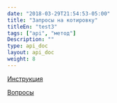 ```yaml
---
date: "2018-03-29T21:54:53-05:00"
title: "Запросы на котировку"
titleEn: "test3"
tags: ["api", "метод"]
Description: ""
type: api_doc
layout: api_doc
weight: 8
---
```


[Инструкция](/registration/instruction/)

[Вопросы](/registration/questions/=)